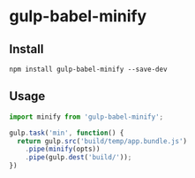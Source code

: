# gulp-babel-minify

## Install

```
npm install gulp-babel-minify --save-dev
```

## Usage

```js
import minify from 'gulp-babel-minify';

gulp.task('min', function() {
  return gulp.src('build/temp/app.bundle.js')
    .pipe(minify(opts))
    .pipe(gulp.dest('build/'));
})
```
